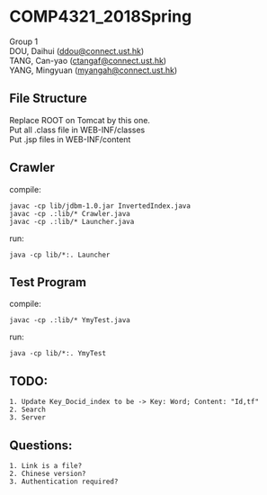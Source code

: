 # COMP4321_2018Spring
Group 1 <br>
DOU, Daihui   (ddou@connect.ust.hk) <br>
TANG, Can-yao   (ctangaf@connect.ust.hk) <br>
YANG, Mingyuan   (myangah@connect.ust.hk) <br>
## File Structure
Replace ROOT on Tomcat by this one. <br>
Put all .class file in WEB-INF/classes <br>
Put .jsp files in WEB-INF/content <br>
## Crawler
compile:
```
javac -cp lib/jdbm-1.0.jar InvertedIndex.java
javac -cp .:lib/* Crawler.java
javac -cp .:lib/* Launcher.java
```
run:
```
java -cp lib/*:. Launcher
```

## Test Program
compile:
```
javac -cp .:lib/* YmyTest.java
```
run:
```
java -cp lib/*:. YmyTest
```

## TODO:
```
1. Update Key_Docid_index to be -> Key: Word; Content: "Id,tf"
2. Search
3. Server

```

## Questions:
```
1. Link is a file?
2. Chinese version?
3. Authentication required?
```
